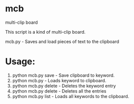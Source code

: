 # mcb
multi-clip board

This script is a kind of multi-clip board.

mcb.py - Saves and load pieces of text to the clipboard

# Usage: 

  1.  python mcb.py save <keyword> - Save clipboard to keyword. 
  2.  python mcb.py <keyword> - Loads keyword to clipboard.
  3.  python mcb.py delete <keyword> - Deletes the keyword entry
  4.  python mcb.py delete - Deletes all the entries
  5.  python mcb.py list - Loads all keywords to the clipboard.
